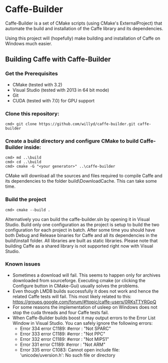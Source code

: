 # Caffe-Builder
Caffe-Builder is a set of CMake scripts (using CMake's ExternalProject) that automate the build and installation of the Caffe library and its dependencies.

Using this project will (hopefully) make building and installation of Caffe on Windows much easier. 

## Building Caffe with Caffe-Builder
### Get the Prerequisites
* CMake (tested with 3.2)
* Visual Studio (tested with 2013 in 64 bit mode)
* Git
* CUDA (tested with 7.0) for GPU support

### Clone this repository:    
    cmd> git clone https://github.com/willyd/caffe-builder.git caffe-builder
        
### Create a build directory and configure CMake to build Caffe-Builder inside:
    cmd> md ..\build
    cmd> cd ..\build
    cmd> cmake -G "<your generator>" ..\caffe-builder
    
CMake will download all the sources and files required to compile Caffe and its dependencies to the folder build\DownloadCache. This can take some time.
    
### Build the project
    cmd> cmake --build .
    
Alternatively you can build the caffe-builder.sln by opening it in Visual Studio. Build only one configuration as the project is setup to build the two configuration for each project in batch.
After some time you should have both Debug and Release binaries for Caffe and all its dependencies in the build\install folder. All libraries are built as static libraries. Please note that building Caffe as a shared library is not supported right now with Visual Studio.

### Known issues
* Sometimes a download will fail. This seems to happen only for archives downloaded from sourceforge. Executing cmake (or clicking the Configure button in CMake-Gui) usually solves the problems.
* Even though LMDB builds successfully it does not work and hence the related Caffe tests will fail. This most likely related to this: https://groups.google.com/forum/#!topic/caffe-users/0RKsTTYRGpQ
* For some reasons the implementation of usleep on Windows does not stop the cuda threads and four Caffe tests fail.
* When Caffe-Builder builds boost it may output errors to the Error List Window in Visual Studio. You can safely ignore the following errors:
    * Error	334	error C1189: #error :  "Not SPARC"	
    * Error	333	error C1189: #error :  "Not PPC"	
    * Error	332	error C1189: #error :  "Not MIPS1"	
    * Error	331	error C1189: #error :  "Not ARM"	
    * Error	335	error C1083: Cannot open include file: 'unicode/uversion.h': No such file or directory	












